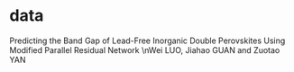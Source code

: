 # data
Predicting the Band Gap of Lead-Free Inorganic Double Perovskites Using Modified Parallel Residual Network
\nWei LUO, Jiahao GUAN and Zuotao YAN
